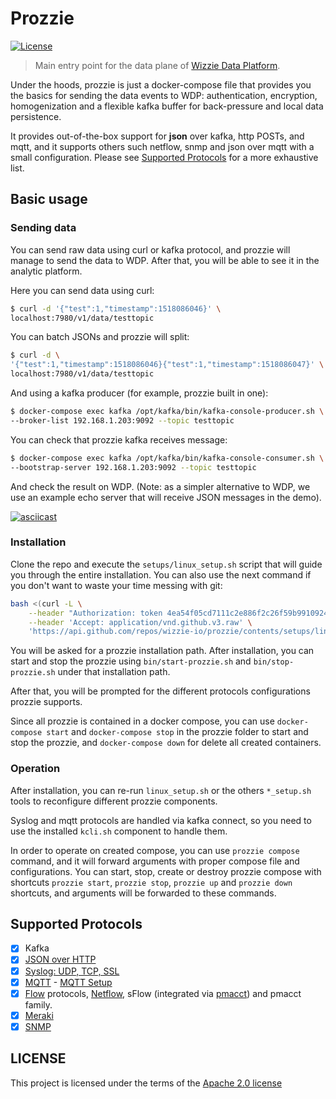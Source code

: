 # Prozzie

[![License](https://img.shields.io/badge/License-Apache%202.0-blue.svg)](http://www.apache.org/licenses/LICENSE-2.0)

> Main entry point for the data plane of [Wizzie Data Platform](http://wizzie.io/).

Under the hoods, prozzie is just a docker-compose file that provides you the
basics for sending the data events to WDP: authentication, encryption,
homogenization and a flexible kafka buffer for back-pressure and local data
persistence.

It provides out-of-the-box support for **json** over kafka, http POSTs, and
mqtt, and it supports others such netflow, snmp and json over mqtt with a small
configuration. Please see [Supported Protocols](#Supported-Protocols) for a more
exhaustive list.

## Basic usage
### Sending data

You can send raw data using curl or kafka protocol, and prozzie will manage to
send the data to WDP. After that, you will be able to see it in the analytic
platform.

Here you can send data using curl:

```bash
$ curl -d '{"test":1,"timestamp":1518086046}' \
localhost:7980/v1/data/testtopic
```

You can batch JSONs and prozzie will split:

```bash
$ curl -d \
'{"test":1,"timestamp":1518086046}{"test":1,"timestamp":1518086047}' \
localhost:7980/v1/data/testtopic
```

And using a kafka producer (for example, prozzie built in one):

```bash
$ docker-compose exec kafka /opt/kafka/bin/kafka-console-producer.sh \
--broker-list 192.168.1.203:9092 --topic testtopic
```

You can check that prozzie kafka receives message:

```bash
$ docker-compose exec kafka /opt/kafka/bin/kafka-console-consumer.sh \
--bootstrap-server 192.168.1.203:9092 --topic testtopic
```

And check the result on WDP. (Note: as a simpler alternative to WDP, we use an
example echo server that will receive JSON messages in the demo).

[![asciicast](https://asciinema.org/a/ofgYDhbA5BG29FQRxFYAuDVYy.png)](https://asciinema.org/a/ofgYDhbA5BG29FQRxFYAuDVYy)

### Installation

Clone the repo and execute the `setups/linux_setup.sh` script that will guide
you through the entire installation. You can also use the next command if you
don't want to waste your time messing with git:

```bash
bash <(curl -L \
	--header "Authorization: token 4ea54f05cd7111c2e886f2c26f59b99109245053" \
	--header 'Accept: application/vnd.github.v3.raw' \
	'https://api.github.com/repos/wizzie-io/prozzie/contents/setups/linux_setup.sh?ref=0.4.0-pre3')
```

You will be asked for a prozzie installation path. After installation, you can
start and stop the prozzie using `bin/start-prozzie.sh` and
`bin/stop-prozzie.sh` under that installation path.

After that, you will be prompted for the different protocols configurations
prozzie supports.

Since all prozzie is contained in a docker compose, you can use
`docker-compose start` and `docker-compose stop` in the prozzie folder to start
and stop the prozzie, and `docker-compose down` for delete all created
containers.

### Operation
After installation, you can re-run `linux_setup.sh` or the others `*_setup.sh`
tools to reconfigure different prozzie components.

Syslog and mqtt protocols are handled via kafka connect, so you need to use the
installed `kcli.sh` component to handle them.

In order to operate on created compose, you can use `prozzie compose` command,
and it will forward arguments with proper compose file and configurations. You
can start, stop, create or destroy prozzie compose with shortcuts
`prozzie start`, `prozzie stop`, `prozzie up` and `prozzie down` shortcuts, and
arguments will be forwarded to these commands.

## Supported Protocols

- [x] Kafka
- [x] [JSON over HTTP](https://github.com/wizzie-io/n2kafka/blob/master/src/decoder/zz_http2k/README.md)
- [x] [Syslog: UDP, TCP, SSL](https://github.com/jcustenborder/kafka-connect-syslog)
- [x] [MQTT](https://github.com/wizzie-io/kafka-connect-mqtt.git) - [MQTT Setup](https://github.com/wizzie-io/prozzie/docs/MQTT.md)
- [x] [Flow](docs/flow.md) protocols,
      [Netflow](https://github.com/wizzie-io/f2k), sFlow (integrated via
      [pmacct](http://www.pmacct.net/)) and pmacct family.
- [x] [Meraki](docs/meraki.md)
- [x] [SNMP](docs/snmp.md)

## LICENSE
This project is licensed under the terms of the [Apache 2.0 license](LICENSE.md)

